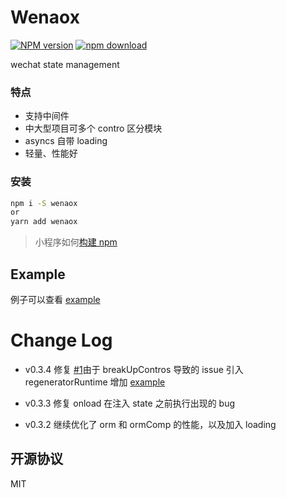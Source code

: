 # Wenaox

[![NPM version][npm-image]][npm-url]
[![npm download][download-image]][download-url]

[npm-image]: https://img.shields.io/npm/v/wenaox.svg?style=flat-square
[npm-url]: https://npmjs.org/package/wenaox
[download-image]: https://img.shields.io/npm/dm/wenaox.svg?style=flat-square
[download-url]: https://npmjs.org/package/wenaox
[renaox-url]: https://github.com/cnyballk/renaox
[miniprogram-url]: https://developers.weixin.qq.com/miniprogram/dev/devtools/npm.html?search-key=npm

wechat state management

### 特点

- 支持中间件
- 中大型项目可多个 contro 区分模块
- asyncs 自带 loading
- 轻量、性能好

### 安装

```bash
npm i -S wenaox
or
yarn add wenaox
```

> 小程序如何[构建 npm][miniprogram-url]

## Example

例子可以查看 [example](https://github.com/cnyballk/wenaox/tree/master/dist)

# Change Log

- v0.3.4
  修复 [#1](https://github.com/cnyballk/wenaox/issues/1)由于 breakUpContros 导致的 issue
  引入 regeneratorRuntime
  增加 [example](https://github.com/cnyballk/wenaox/tree/master/dist)

- v0.3.3
  修复 onload 在注入 state 之前执行出现的 bug

- v0.3.2
  继续优化了 orm 和 ormComp 的性能，以及加入 loading

## 开源协议

MIT
